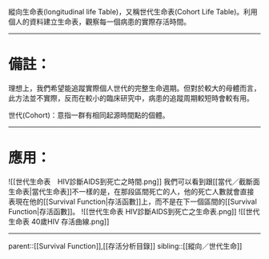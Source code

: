 縱向生命表(longitudinal life Table)，又稱世代生命表(Cohort Life Table)。利用個人的資料建立生命表，觀察每一個病患的實際存活時間。
- - -
# 備註：
理想上，我們希望能追蹤實際個人世代的完整生命週期。但對於較大的母體而言，此方法並不實際，反而在較小的臨床研究中，病患的追蹤周期較短時會較有用。

世代(Cohort)：意指一群有相同起源時間點的個體。
- - -
# 應用：
![[世代生命表　HIV診斷AIDS到死亡之時間.png]]
我們可以看到跟[[當代／截斷面生命表|當代生命表]]不一樣的是，在那段區間死亡的人，他的死亡人數就會直接表現在他的[[Survival Function|存活函數]]上，而不是在下一個區間的[[Survival Function|存活函數]]。
![[世代生命表 HIV診斷AIDS到死亡之生命表.png]]
![[世代生命表 40歲HIV 存活曲線.png]]
- - -
parent::[[Survival Function]],[[存活分析目錄]]
sibling::[[縱向／世代生命]]